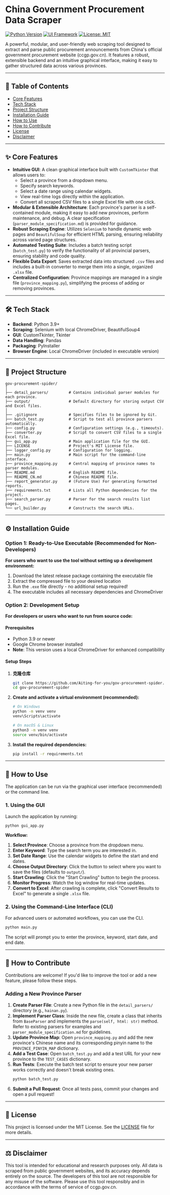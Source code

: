 # China Government Procurement Data Scraper

[![Python Version](https://img.shields.io/badge/python-3.9+-blue.svg)](https://www.python.org/downloads/)
[![UI Framework](https://img.shields.io/badge/UI-CustomTkinter-blue)](https://github.com/TomSchimansky/CustomTkinter)
[![License: MIT](https://img.shields.io/badge/License-MIT-yellow.svg)](https://opensource.org/licenses/MIT)

A powerful, modular, and user-friendly web scraping tool designed to extract and parse public procurement announcements from China's official government procurement website (ccgp.gov.cn). It features a robust, extensible backend and an intuitive graphical interface, making it easy to gather structured data across various provinces.

---

## 📖 Table of Contents

- [Core Features](#-core-features)
- [Tech Stack](#-tech-stack)
- [Project Structure](#-project-structure)
- [Installation Guide](#-installation-guide)
- [How to Use](#-how-to-use)
- [How to Contribute](#-how-to-contribute)
- [License](#-license)
- [Disclaimer](#-disclaimer)

---

## ✨ Core Features

- **Intuitive GUI**: A clean graphical interface built with `CustomTkinter` that allows users to:
  - Select a province from a dropdown menu.
  - Specify search keywords.
  - Select a date range using calendar widgets.
  - View real-time logs directly within the application.
  - Convert all scraped CSV files to a single Excel file with one click.
- **Modular & Extensible Architecture**: Each province's parser is a self-contained module, making it easy to add new provinces, perform maintenance, and debug. A clear specification (`parser_module_specification.md`) is provided for guidance.
- **Robust Scraping Engine**: Utilizes `Selenium` to handle dynamic web pages and `BeautifulSoup` for efficient HTML parsing, ensuring reliability across varied page structures.
- **Automated Testing Suite**: Includes a batch testing script (`batch_test.py`) to verify the functionality of all provincial parsers, ensuring stability and code quality.
- **Flexible Data Export**: Saves extracted data into structured `.csv` files and includes a built-in converter to merge them into a single, organized `.xlsx` file.
- **Centralized Configuration**: Province mappings are managed in a single file (`province_mapping.py`), simplifying the process of adding or removing provinces.

---

## 🛠️ Tech Stack

- **Backend**: Python 3.9+
- **Scraping**: Selenium with local ChromeDriver, BeautifulSoup4
- **GUI**: CustomTkinter, Tkinter
- **Data Handling**: Pandas
- **Packaging**: PyInstaller
- **Browser Engine**: Local ChromeDriver (included in executable version)

---

## 📁 Project Structure

```
gov-procurement-spider/
│
├── detail_parsers/         # Contains individual parser modules for each province.
├── output/                 # Default directory for storing output CSV and Excel files.
│
├── .gitignore              # Specifies files to be ignored by Git.
├── batch_test.py           # Script to test all province parsers automatically.
├── config.py               # Configuration settings (e.g., timeouts).
├── converter.py            # Script to convert CSV files to a single Excel file.
├── gui_app.py              # Main application file for the GUI.
├── LICENSE                 # Project's MIT License file.
├── logger_config.py        # Configuration for logging.
├── main.py                 # Main script for the command-line interface.
├── province_mapping.py     # Central mapping of province names to parser modules.
├── README.md               # English README file.
├── README_CN.md            # Chinese README file.
├── report_generator.py     # (Future Use) For generating formatted reports.
├── requirements.txt        # Lists all Python dependencies for the project.
├── search_parser.py        # Parser for the search results list pages.
└── url_builder.py          # Constructs the search URLs.
```

---

## ⚙️ Installation Guide

### Option 1: Ready-to-Use Executable (Recommended for Non-Developers)

**For users who want to use the tool without setting up a development environment:**

1. Download the latest release package containing the executable file
2. Extract the compressed file to your desired location
3. Run the `.exe` file directly - no additional setup required!
4. The executable includes all necessary dependencies and ChromeDriver

### Option 2: Development Setup

**For developers or users who want to run from source code:**

#### Prerequisites

- Python 3.9 or newer
- Google Chrome browser installed
- **Note**: This version uses a local ChromeDriver for enhanced compatibility

#### Setup Steps

1.  **克隆仓库**

    ```bash
    git clone https://github.com/Aiting-for-you/gov-procurement-spider.git
    cd gov-procurement-spider
    ```

2.  **Create and activate a virtual environment (recommended):**
    ```bash
    # On Windows
    python -m venv venv
    venv\Scripts\activate

    # On macOS & Linux
    python3 -m venv venv
    source venv/bin/activate
    ```

3.  **Install the required dependencies:**
    ```bash
    pip install -r requirements.txt
    ```

---

## 🚀 How to Use

The application can be run via the graphical user interface (recommended) or the command line.

### 1. Using the GUI

Launch the application by running:
```bash
python gui_app.py
```

**Workflow:**
1.  **Select Province**: Choose a province from the dropdown menu.
2.  **Enter Keyword**: Type the search term you are interested in.
3.  **Set Date Range**: Use the calendar widgets to define the start and end dates.
4.  **Choose Output Directory**: Click the button to select where you want to save the files (defaults to `output/`).
5.  **Start Crawling**: Click the "Start Crawling" button to begin the process.
6.  **Monitor Progress**: Watch the log window for real-time updates.
7.  **Convert to Excel**: After crawling is complete, click "Convert Results to Excel" to generate a single `.xlsx` file.

### 2. Using the Command-Line Interface (CLI)

For advanced users or automated workflows, you can use the CLI.
```bash
python main.py
```
The script will prompt you to enter the province, keyword, start date, and end date.

---

## 🤝 How to Contribute

Contributions are welcome! If you'd like to improve the tool or add a new feature, please follow these steps.

### Adding a New Province Parser

1.  **Create Parser File**: Create a new Python file in the `detail_parsers/` directory (e.g., `hainan.py`).
2.  **Implement Parser Class**: Inside the new file, create a class that inherits from `BaseParser` and implements the `parse(self, html: str)` method. Refer to existing parsers for examples and `parser_module_specification.md` for guidelines.
3.  **Update Province Map**: Open `province_mapping.py` and add the new province's Chinese name and its corresponding pinyin name to the `PROVINCE_PINYIN_MAP` dictionary.
4.  **Add a Test Case**: Open `batch_test.py` and add a test URL for your new province to the `TEST_CASES` dictionary.
5.  **Run Tests**: Execute the batch test script to ensure your new parser works correctly and doesn't break existing ones.
    ```bash
    python batch_test.py
    ```
6.  **Submit a Pull Request**: Once all tests pass, commit your changes and open a pull request!

---

## 📜 License

This project is licensed under the MIT License. See the [LICENSE](LICENSE) file for more details.

---

## ⚖️ Disclaimer

This tool is intended for educational and research purposes only. All data is scraped from public government websites, and its accuracy depends entirely on the source. The developers of this tool are not responsible for any misuse of the software. Please use this tool responsibly and in accordance with the terms of service of ccgp.gov.cn.